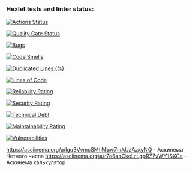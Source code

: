 ### Hexlet tests and linter status:
[![Actions Status](https://github.com/dzadorin/php-project-45/actions/workflows/hexlet-check.yml/badge.svg)](https://github.com/dzadorin/php-project-45/actions)

[![Quality Gate Status](https://sonarcloud.io/api/project_badges/measure?project=dzadorin_php-project-45&metric=alert_status)](https://sonarcloud.io/summary/new_code?id=dzadorin_php-project-45)

[![Bugs](https://sonarcloud.io/api/project_badges/measure?project=dzadorin_php-project-45&metric=bugs)](https://sonarcloud.io/summary/new_code?id=dzadorin_php-project-45)

[![Code Smells](https://sonarcloud.io/api/project_badges/measure?project=dzadorin_php-project-45&metric=code_smells)](https://sonarcloud.io/summary/new_code?id=dzadorin_php-project-45)

[![Duplicated Lines (%)](https://sonarcloud.io/api/project_badges/measure?project=dzadorin_php-project-45&metric=duplicated_lines_density)](https://sonarcloud.io/summary/new_code?id=dzadorin_php-project-45)

[![Lines of Code](https://sonarcloud.io/api/project_badges/measure?project=dzadorin_php-project-45&metric=ncloc)](https://sonarcloud.io/summary/new_code?id=dzadorin_php-project-45)

[![Reliability Rating](https://sonarcloud.io/api/project_badges/measure?project=dzadorin_php-project-45&metric=reliability_rating)](https://sonarcloud.io/summary/new_code?id=dzadorin_php-project-45)

[![Security Rating](https://sonarcloud.io/api/project_badges/measure?project=dzadorin_php-project-45&metric=security_rating)](https://sonarcloud.io/summary/new_code?id=dzadorin_php-project-45)

[![Technical Debt](https://sonarcloud.io/api/project_badges/measure?project=dzadorin_php-project-45&metric=sqale_index)](https://sonarcloud.io/summary/new_code?id=dzadorin_php-project-45)

[![Maintainability Rating](https://sonarcloud.io/api/project_badges/measure?project=dzadorin_php-project-45&metric=sqale_rating)](https://sonarcloud.io/summary/new_code?id=dzadorin_php-project-45)

[![Vulnerabilities](https://sonarcloud.io/api/project_badges/measure?project=dzadorin_php-project-45&metric=vulnerabilities)](https://sonarcloud.io/summary/new_code?id=dzadorin_php-project-45)

 https://asciinema.org/a/lgq3VvmcSMhMuw7mAUzAzxyNQ - Аскинема Четного числа
 https://asciinema.org/a/r7o6anCkoLrLgpRZ7vWY1SXCe - Аскинема калькулятор
